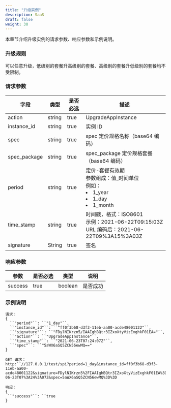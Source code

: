```yaml
---
title: "升级实例"
description: SaaS
draft: false
weight: 30
---
```


本章节介绍升级实例的请求参数、响应参数和示例说明。

### 升级规则

可以任意升级，低级别的套餐升高级别的套餐、高级别的套餐升低级别的套餐均不受限制。

### 请求参数

| 字段         | 类型   | 是否必选 | 描述                                                         |
| ------------ | ------ | -------- | ------------------------------------------------------------ |
| action       | string | true     | UpgradeAppInstance                                           |
| instance_id  | string | true     | 实例 ID                                                      |
| spec         | string | true     | spec 定价规格名称（base64 编码）                             |
| spec_package | string | true     | spec_package 定价规格套餐（base64  编码）                    |
| period       | string | true     | 定价-套餐有效期<br />参数组成：值_时间单位<br />例如：<li>1_year</li><li>1_day</li><li>1_month</li> |
| time_stamp   | string | true     | 时间戳，格式：ISO8601<br />示例：2021-06-22T09:15:03Z<br />URL 编码后：2021-06-22T09%3A15%3A03Z |
| signature    | String | true     | 签名                                                         |

### 响应参数

| 参数    | 是否必选 | 类型    | 说明     |
| ------- | -------- | ------- | -------- |
| success | true     | boolean | 是否成功 |

### 示例说明

```
请求：
{
  ``"period"``: ``"1_day"``,
  ``"instance_id"``: ``"ff0f3b68-d3f3-11eb-aa00-acde48001122"``,
  ``"signature"``: ``"FDylNIKrzn5/IAAIghBQtr3IZxoXtyVizExghkF01EA="``,
  ``"action"``: ``"UpgradeAppInstance"``,
  ``"time_stamp"``: ``"2021-06-23T07:24:07Z"``,
  ``"spec"``: ``"5aWX6aSQ5ZCN56ewMQ=="
}
```

```
GET 请求：
http:``//127.0.0.1/test/spi?period=1_day&instance_id=ff0f3b68-d3f3-11eb-aa00-acde48001122&signature=FDylNIKrzn5%2FIAAIghBQtr3IZxoXtyVizExghkF01EA%3D&action=UpgradeAppInstance&time_stamp=2021-06-23T07%3A24%3A07Z&spec=5aWX6aSQ5ZCN56ewMQ%3D%3D
```

```
响应：
{
 ``"success"``: ``true
}
```
